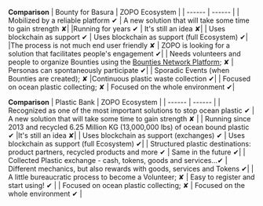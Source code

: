 **Comparison**
| Bounty for Basura | ZOPO Ecosystem |
| ------ | ------ |
| Mobilized by a reliable platform ✔  | A new solution that will take some time to gain strength ✘|
|Running for years ✔ | It's still an idea ✘|
| Uses blockchain as support ✔ | Uses blockchain as support (full Ecosystem) ✔|
|The process is not much end user friendly ✘ | ZOPO is looking for a solution that facilitates people's engagement ✔|
| Needs volunteers and people to organize Bounties using the [Bounties Network Platform](https://www.bounties.network); ✘ | Personas can spontaneously participate ✔|
| Sporadic Events (when Bounties are created); ✘ |Continuous plastic waste collection ✔|
| Focused on ocean plastic collecting; ✘ | Focused on the whole environment ✔|


**Comparison**
| Plastic Bank | ZOPO Ecosystem |
| ------ | ------ |
| Recognized as one of the most important solutions to stop ocean plastic ✔ | A new solution that will take some time to gain strength ✘ |
| Running since 2013 and recycled 6.25 Million KG (13,000,000 lbs) of ocean bound plastic ✔ |It's still an idea ✘|
| Uses blockchain as support (exchanges) ✔ | Uses blockchain as support (full Ecosystem) ✔|
| Structured plastic destinations: product partners, recycled products and more ✔ | Same in the future ✔|
| Collected Plastic exchange - cash, tokens, goods and services...✔ | Different mechanics, but also rewards with goods, services and Tokens ✔|
| A little bureaucratic process to become a Volunteer; ✘ | Easy to register and start using! ✔ |
| Focused on ocean plastic collecting; ✘ | Focused on the whole environment ✔ |
